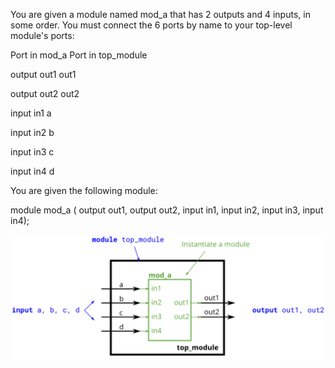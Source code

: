 You are given a module named mod_a that has 2 outputs and 4 inputs, in some order. You must connect the 6 ports by name to your top-level module's ports:

Port in mod_a	Port in top_module

output out1	out1

output out2	out2

input in1	a

input in2	b

input in3	c

input in4	d

You are given the following module:

module mod_a ( output out1, output out2, input in1, input in2, input in3, input in4);

![module_2](diagram.png)
